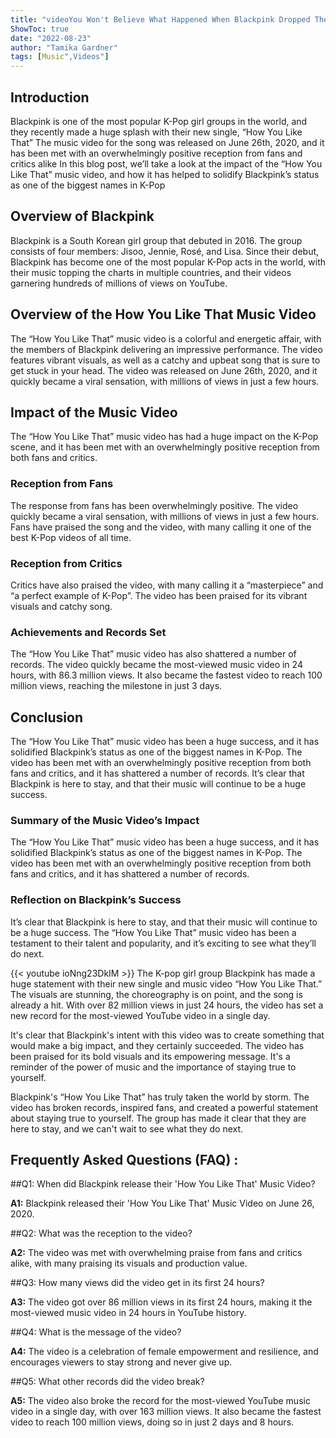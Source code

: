 ```yaml
---
title: "videoYou Won't Believe What Happened When Blackpink Dropped Their 'How You Like That' Music Video!"
ShowToc: true 
date: "2022-08-23"
author: "Tamika Gardner" 
tags: [Music",Videos"]
---
```

## Introduction

Blackpink is one of the most popular K-Pop girl groups in the world, and they recently made a huge splash with their new single, “How You Like That” The music video for the song was released on June 26th, 2020, and it has been met with an overwhelmingly positive reception from fans and critics alike In this blog post, we’ll take a look at the impact of the “How You Like That” music video, and how it has helped to solidify Blackpink’s status as one of the biggest names in K-Pop 

## Overview of Blackpink

Blackpink is a South Korean girl group that debuted in 2016. The group consists of four members: Jisoo, Jennie, Rosé, and Lisa. Since their debut, Blackpink has become one of the most popular K-Pop acts in the world, with their music topping the charts in multiple countries, and their videos garnering hundreds of millions of views on YouTube. 

## Overview of the How You Like That Music Video

The “How You Like That” music video is a colorful and energetic affair, with the members of Blackpink delivering an impressive performance. The video features vibrant visuals, as well as a catchy and upbeat song that is sure to get stuck in your head. The video was released on June 26th, 2020, and it quickly became a viral sensation, with millions of views in just a few hours. 

## Impact of the Music Video

The “How You Like That” music video has had a huge impact on the K-Pop scene, and it has been met with an overwhelmingly positive reception from both fans and critics. 

### Reception from Fans

The response from fans has been overwhelmingly positive. The video quickly became a viral sensation, with millions of views in just a few hours. Fans have praised the song and the video, with many calling it one of the best K-Pop videos of all time. 

### Reception from Critics

Critics have also praised the video, with many calling it a “masterpiece” and “a perfect example of K-Pop”. The video has been praised for its vibrant visuals and catchy song. 

### Achievements and Records Set

The “How You Like That” music video has also shattered a number of records. The video quickly became the most-viewed music video in 24 hours, with 86.3 million views. It also became the fastest video to reach 100 million views, reaching the milestone in just 3 days. 

## Conclusion

The “How You Like That” music video has been a huge success, and it has solidified Blackpink’s status as one of the biggest names in K-Pop. The video has been met with an overwhelmingly positive reception from both fans and critics, and it has shattered a number of records. It’s clear that Blackpink is here to stay, and that their music will continue to be a huge success. 

### Summary of the Music Video’s Impact

The “How You Like That” music video has been a huge success, and it has solidified Blackpink’s status as one of the biggest names in K-Pop. The video has been met with an overwhelmingly positive reception from both fans and critics, and it has shattered a number of records. 

### Reflection on Blackpink’s Success

It’s clear that Blackpink is here to stay, and that their music will continue to be a huge success. The “How You Like That” music video has been a testament to their talent and popularity, and it’s exciting to see what they’ll do next.

{{< youtube ioNng23DkIM >}} 
The K-pop girl group Blackpink has made a huge statement with their new single and music video “How You Like That.” The visuals are stunning, the choreography is on point, and the song is already a hit. With over 82 million views in just 24 hours, the video has set a new record for the most-viewed YouTube video in a single day.

It's clear that Blackpink's intent with this video was to create something that would make a big impact, and they certainly succeeded. The video has been praised for its bold visuals and its empowering message. It's a reminder of the power of music and the importance of staying true to yourself.

Blackpink's “How You Like That” has truly taken the world by storm. The video has broken records, inspired fans, and created a powerful statement about staying true to yourself. The group has made it clear that they are here to stay, and we can't wait to see what they do next.

## Frequently Asked Questions (FAQ) :
##Q1: When did Blackpink release their 'How You Like That' Music Video?

**A1:** Blackpink released their 'How You Like That' Music Video on June 26, 2020.

##Q2: What was the reception to the video?

**A2:** The video was met with overwhelming praise from fans and critics alike, with many praising its visuals and production value.

##Q3: How many views did the video get in its first 24 hours?

**A3:** The video got over 86 million views in its first 24 hours, making it the most-viewed music video in 24 hours in YouTube history.

##Q4: What is the message of the video?

**A4:** The video is a celebration of female empowerment and resilience, and encourages viewers to stay strong and never give up.

##Q5: What other records did the video break?

**A5:** The video also broke the record for the most-viewed YouTube music video in a single day, with over 163 million views. It also became the fastest video to reach 100 million views, doing so in just 2 days and 8 hours.



